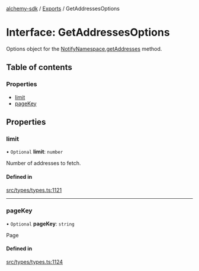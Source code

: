 [alchemy-sdk](../README.md) / [Exports](../modules.md) / GetAddressesOptions

# Interface: GetAddressesOptions

Options object for the [NotifyNamespace.getAddresses](../classes/NotifyNamespace.md#getaddresses) method.

## Table of contents

### Properties

- [limit](GetAddressesOptions.md#limit)
- [pageKey](GetAddressesOptions.md#pagekey)

## Properties

### limit

• `Optional` **limit**: `number`

Number of addresses to fetch.

#### Defined in

[src/types/types.ts:1121](https://github.com/alchemyplatform/alchemy-sdk-js/blob/5cfa150/src/types/types.ts#L1121)

___

### pageKey

• `Optional` **pageKey**: `string`

Page

#### Defined in

[src/types/types.ts:1124](https://github.com/alchemyplatform/alchemy-sdk-js/blob/5cfa150/src/types/types.ts#L1124)
